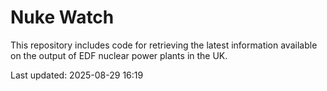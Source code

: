 # Nuke Watch

This repository includes code for retrieving the latest information available on the output of EDF nuclear power plants in the UK.

Last updated: 2025-08-29 16:19